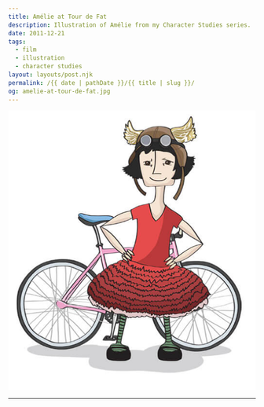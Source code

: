 ```yaml
---
title: Amélie at Tour de Fat
description: Illustration of Amélie from my Character Studies series.
date: 2011-12-21
tags: 
  - film
  - illustration
  - character studies
layout: layouts/post.njk
permalink: /{{ date | pathDate }}/{{ title | slug }}/
og: amelie-at-tour-de-fat.jpg
---
```


![illustration of Amélie with a bicycle and waring a big layered skirt and winged helmet](/img/amelie-at-tour-de-fat.jpg)

---
